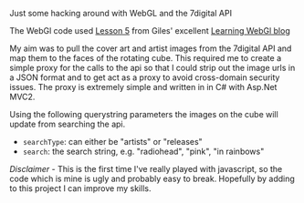 Just some hacking around with WebGL and the 7digital API

The WebGl code used [Lesson 5][1] from Giles' excellent [Learning WebGl blog][2]

My aim was to pull the cover art and artist images from the 7digital API and map them to the faces of the rotating cube.  This required me to create a simple proxy for the calls to the api so that I could strip out the image urls in a JSON format and to get act as a proxy to avoid cross-domain security issues.  The proxy is extremely simple and written in in C# with Asp.Net MVC2.

Using the following querystring parameters the images on the cube will update from searching the api.

* `searchType`: can either be "artists" or "releases"
* `search`: the search string, e.g. "radiohead", "pink", "in rainbows"

_Disclaimer_ - This is the first time I've really played with javascript, so the code which is mine is ugly and probably easy to break.  Hopefully by adding to this project I can improve my skills.


  [1]: http://learningwebgl.com/blog/?p=507
  [2]: http://learningwebgl.com